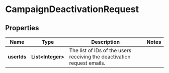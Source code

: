 

# CampaignDeactivationRequest

## Properties

Name | Type | Description | Notes
------------ | ------------- | ------------- | -------------
**userIds** | **List&lt;Integer&gt;** | The list of IDs of the users receiving the deactivation request emails. | 



